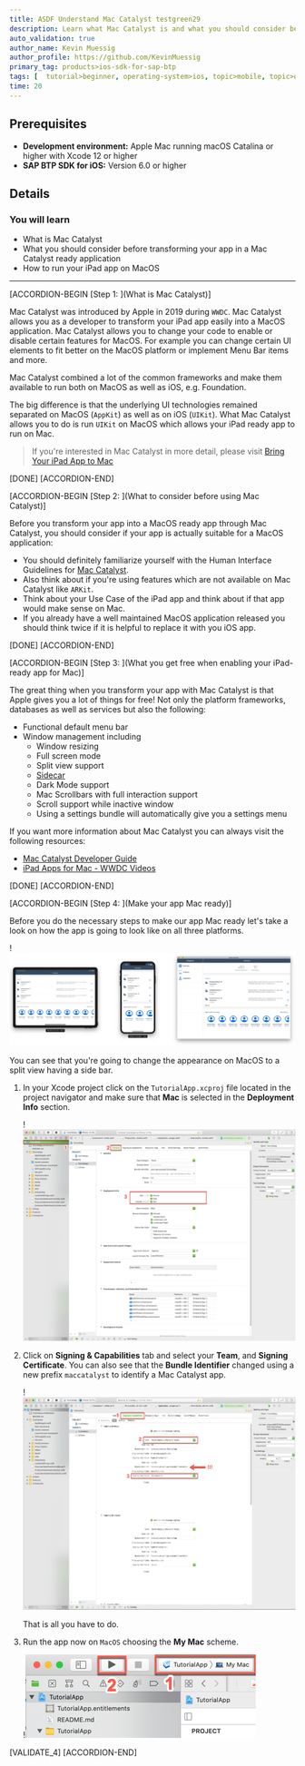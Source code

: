 ```yaml
---
title: ASDF Understand Mac Catalyst testgreen29
description: Learn what Mac Catalyst is and what you should consider before transforming your iOS app into a MacOS application.
auto_validation: true
author_name: Kevin Muessig
author_profile: https://github.com/KevinMuessig
primary_tag: products>ios-sdk-for-sap-btp
tags: [  tutorial>beginner, operating-system>ios, topic>mobile, topic>odata, products>sap-business-technology-platform ]
time: 20
---
```


## Prerequisites
- **Development environment:** Apple Mac running macOS Catalina or higher with Xcode 12 or higher
- **SAP BTP SDK for iOS:** Version 6.0 or higher

## Details
### You will learn  
  - What is Mac Catalyst
  - What you should consider before transforming your app in a Mac Catalyst ready application
  - How to run your iPad app on MacOS

---

[ACCORDION-BEGIN [Step 1: ](What is Mac Catalyst)]

Mac Catalyst was introduced by Apple in 2019 during `WWDC`. Mac Catalyst allows you as a developer to transform your iPad app easily into a MacOS application. Mac Catalyst allows you to change your code to enable or disable certain features for MacOS. For example you can change certain UI elements to fit better on the MacOS platform or implement Menu Bar items and more.

Mac Catalyst combined a lot of the common frameworks and make them available to run both on MacOS as well as iOS, e.g. Foundation.

The big difference is that the underlying UI technologies remained separated on MacOS (`AppKit`) as well as on iOS (`UIKit`). What Mac Catalyst allows you to do is run `UIKit` on MacOS which allows your iPad ready app to run on Mac.

> If you're interested in Mac Catalyst in more detail, please visit [Bring Your iPad App to Mac](https://developer.apple.com/mac-catalyst/)

[DONE]
[ACCORDION-END]


[ACCORDION-BEGIN [Step 2: ](What to consider before using Mac Catalyst)]

Before you transform your app into a MacOS ready app through Mac Catalyst, you should consider if your app is actually suitable for a MacOS application:

- You should definitely familiarize yourself with the Human Interface Guidelines for [Mac Catalyst](https://developer.apple.com/design/human-interface-guidelines/mac-catalyst/overview/introduction/).
- Also think about if you're using features which are not available on Mac Catalyst like `ARKit`.
- Think about your Use Case of the iPad app and think about if that app would make sense on Mac.
- If you already have a well maintained MacOS application released you should think twice if it is helpful to replace it with you iOS app.

[DONE]
[ACCORDION-END]


[ACCORDION-BEGIN [Step 3: ](What you get free when enabling your iPad-ready app for Mac)]

The great thing when you transform your app with Mac Catalyst is that Apple gives you a lot of things for free! Not only the platform frameworks, databases as well as services but also the following:

- Functional default menu bar
- Window management including
  - Window resizing
  - Full screen mode
  - Split view support
  - [Sidecar](https://support.apple.com/en-us/HT210380)
  - Dark Mode support
  - Mac Scrollbars with full interaction support
  - Scroll support while inactive window
  - Using a settings bundle will automatically give you a settings menu

If you want more information about Mac Catalyst you can always visit the following resources:
- [Mac Catalyst Developer Guide](https://developer.apple.com/documentation/uikit/mac_catalyst)
- [iPad Apps for Mac - WWDC Videos](https://developer.apple.com/videos/all-videos/?q=iPad%20Apps%20for%20Mac)

[DONE]
[ACCORDION-END]


[ACCORDION-BEGIN [Step 4: ](Make your app Mac ready)]

Before you do the necessary steps to make our app Mac ready let's take a look on how the app is going to look like on all three platforms.

!![Finished Apps](fiori-ios-scpms-starter-mission-05-1.png)

You can see that you're going to change the appearance on MacOS to a split view having a side bar.

1. In your Xcode project click on the `TutorialApp.xcproj` file located in the project navigator and make sure that **Mac** is selected in the **Deployment Info** section.

    !![Mac Catalyst Project](fiori-ios-scpms-starter-mission-05-2.png)

2. Click on **Signing & Capabilities** tab and select your **Team**, and **Signing Certificate**. You can also see that the **Bundle Identifier** changed using a new prefix `maccatalyst` to identify a Mac Catalyst app.

    !![Mac Catalyst Project](fiori-ios-scpms-starter-mission-05-3.png)

    That is all you have to do.

3. Run the app now on `MacOS` choosing the **My Mac** scheme.

    !![Mac Catalyst Project](fiori-ios-scpms-starter-mission-05-4.png)

[VALIDATE_4]
[ACCORDION-END]
